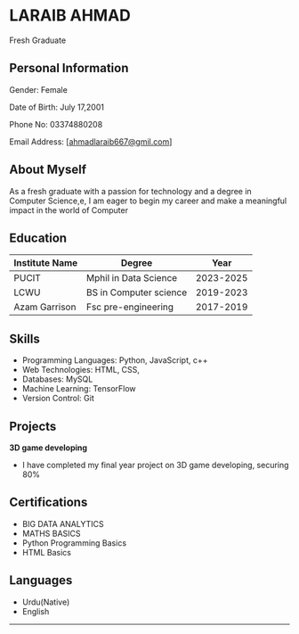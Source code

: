 # LARAIB AHMAD
  Fresh Graduate

## Personal Information
Gender: Female

Date of Birth: July 17,2001

Phone No: 03374880208

Email Address: [ahmadlaraib667@gmil.com]


## About Myself
As a fresh graduate with a passion for technology and a degree in Computer Science,e, I am eager to begin my career and make a
meaningful impact in the world of Computer

## Education

| Institute Name |         Degree         |   Year    |
|----------------|------------------------|---------- |
| PUCIT          | Mphil in Data Science  | 2023-2025 |
| LCWU           | BS in Computer science | 2019-2023 |
| Azam Garrison  | Fsc pre-engineering    | 2017-2019 |



## Skills
- Programming Languages: Python, JavaScript, c++ 
- Web Technologies: HTML, CSS, 
- Databases: MySQL
- Machine Learning: TensorFlow
- Version Control: Git


## Projects
**3D game developing**
- I have completed my final year project on 3D game developing, securing 80% 


## Certifications
- BIG DATA ANALYTICS
- MATHS BASICS
- Python Programming Basics
- HTML Basics

## Languages
- Urdu(Native)
- English 


---


